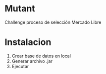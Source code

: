 # Mutant
Challenge proceso de selección Mercado Libre


# Instalacion
1. Crear base de datos en local
2. Generar archivo .jar
3. Ejecutar 
